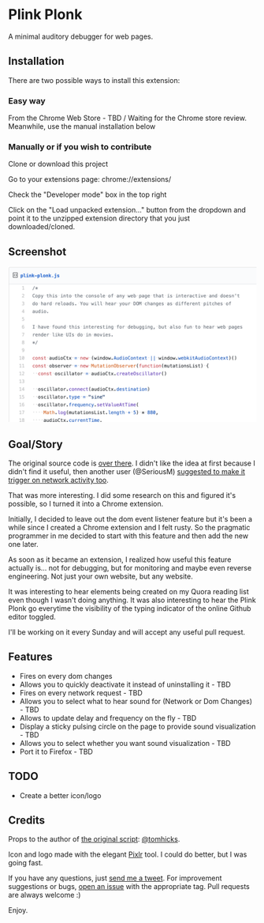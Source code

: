 # Plink Plonk
A minimal auditory debugger for web pages.

## Installation
There are two possible ways to install this extension:

### Easy way

From the Chrome Web Store - TBD / Waiting for the Chrome store review. Meanwhile, use the manual installation below

### Manually or if you wish to contribute

Clone or download this project

Go to your extensions page: chrome://extensions/

Check the "Developer mode" box in the top right

Click on the "Load unpacked extension..." button from the dropdown and point it to the unzipped extension directory that you just downloaded/cloned.

## Screenshot

![Screenshot][screenshotlink]

## Goal/Story

The original source code is [over there][original-script]. I didn't like the idea at first because I didn't find it useful, then another user (@SeriousM) [suggested to make it trigger on network activity too][network-feature-suggestion].

That was more interesting. I did some research on this and figured it's possible, so I turned it into a Chrome extension.

Initially, I decided to leave out the dom event listener feature but it's been a while since I created a Chrome extension and I felt rusty. So the pragmatic programmer in me decided to start with this feature and then add the new one later.

As soon as it became an extension, I realized how useful this feature actually is... not for debugging, but for monitoring and maybe even reverse engineering. Not just your own website, but any website.

It was interesting to hear elements being created on my Quora reading list even though I wasn't doing anything. It was also interesting to hear the Plink Plonk go everytime the visibility of the typing indicator of the online Github editor toggled.

I'll be working on it every Sunday and will accept any useful pull request.

## Features

- Fires on every dom changes
- Allows you to quickly deactivate it instead of uninstalling it - TBD
- Fires on every network request - TBD
- Allows you to select what to hear sound for (Network or Dom Changes) - TBD
- Allows to update delay and frequency on the fly - TBD
- Display a sticky pulsing circle on the page to provide sound visualization - TBD
- Allows you to select whether you want sound visualization - TBD
- Port it to Firefox - TBD

## TODO

- Create a better icon/logo

## Credits

Props to the author of [the original script][original-script]: [@tomhicks][og].

Icon and logo made with the elegant [Pixlr][pixlr] tool. I could do better, but I was going fast.

If you have any questions, just [send me a tweet][twitter]. For improvement suggestions or bugs, [open an issue][issues] with the appropriate tag. Pull requests are always welcome :)

Enjoy.

[og]: https://github.com/tomhicks
[extension]: https://TBD
[twitter]: https://twitter.com/r4meau
[issues]: https://github.com/R4meau/plink-plonk/issues
[pixlr]: http://www.pixlr.com
[original-script]: https://gist.github.com/tomhicks/6cb5e827723c4eaef638bf9f7686d2d8
[network-feature-suggestion]: https://gist.github.com/tomhicks/6cb5e827723c4eaef638bf9f7686d2d8#gistcomment-3178223
[screenshotlink]: https://github.com/R4meau/plink-plonk/blob/master/doc-assets/plink-plonk-screenshot.png?raw=true
